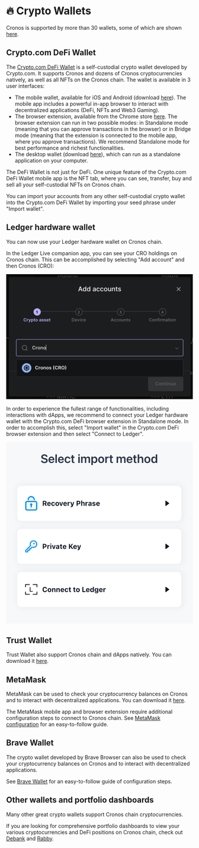 # 🔥 Crypto Wallets

Cronos is supported by more than 30 wallets, some of which are shown [here](https://cronos.org/wallets).&#x20;

## Crypto.com DeFi Wallet

The [Crypto.com DeFi Wallet](https://crypto.com/defi-wallet) is a self-custodial crypto wallet developed by Crypto.com. It supports Cronos and dozens of Cronos cryptocurrencies natively, as well as all NFTs on the Cronos chain. The wallet is available in 3 user interfaces:

* The mobile wallet, available for iOS and Android (download [here](https://crypto.com/fr/defi-wallet)). The mobile app includes a powerful in-app browser to interact with decentralized applications (DeFi, NFTs and Web3 Gaming).
* The browser extension, available from the Chrome store [here](https://chrome.google.com/webstore/detail/cryptocom-wallet-extensio/hifafgmccdpekplomjjkcfgodnhcellj). The browser extension can run in two possible modes: in Standalone mode (meaning that you can approve transactions in the browser) or in Bridge mode (meaning that the extension is connected to the mobile app, where you approve transactions). We recommend Standalone mode for best performance and richest functionalities.
* The desktop wallet (download [here](https://crypto.com/fr/defi-wallet)), which can run as a standalone application on your computer.

The DeFi Wallet is not just for DeFi. One unique feature of the Crypto.com DeFi Wallet mobile app is the NFT tab, where you can see, transfer, buy and sell all your self-custodial NFTs on Cronos chain.

You can import your accounts from any other self-custodial crypto wallet into the Crypto.com DeFi Wallet by importing your seed phrase under "Import wallet".

## Ledger hardware wallet

You can now use your Ledger hardware wallet on Cronos chain.

In the Ledger Live companion app, you can see your CRO holdings on Cronos chain. This can be accomplished by selecting "Add account" and then Cronos (CRO):

![](../.gitbook/assets/image.png)

In order to experience the fullest range of functionalities, including interactions with dApps, we recommend to connect your Ledger hardware wallet with the Crypto.com DeFi browser extension in Standalone mode. In order to accomplish this, select "Import wallet" in the Crypto.com DeFi browser extension and then select "Connect to Ledger".

![](<../.gitbook/assets/2022-12-22 screenshot 190442@2x.png>)

## Trust Wallet

Trust Wallet also support Cronos chain and dApps natively. You can download it [here](https://trustwallet.com/).

## MetaMask

MetaMask can be used to check your cryptocurrency balances on Cronos and to interact with decentralized applications. You can download it [here](https://metamask.io/).

The MetaMask mobile app and browser extension require additional configuration steps to connect to Cronos chain. See [MetaMask configuration](metamask.md) for an easy-to-follow guide.

## Brave Wallet

The crypto wallet developed by Brave Browser can also be used to check your cryptocurrency balances on Cronos and to interact with decentralized applications.

See [Brave Wallet](brave-wallet.md) for an easy-to-follow guide of configuration steps.

## Other wallets and portfolio dashboards

Many other great crypto wallets support Cronos chain cryptocurrencies.

If you are looking for comprehensive portfolio dashboards to view your various cryptocurrencies and DeFi positions on Cronos chain, check  out [Debank](https://debank.com/) and [Rabby](https://rabby.io/).

